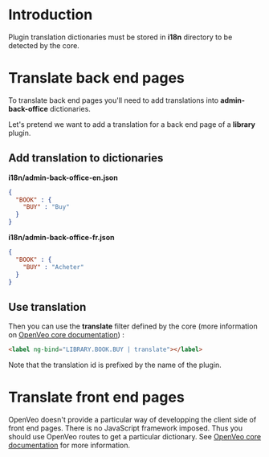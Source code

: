 # Introduction

Plugin translation dictionaries must be stored in **i18n** directory to be detected by the core.

# Translate back end pages

To translate back end pages you'll need to add translations into **admin-back-office** dictionaries.

Let's pretend we want to add a translation for a back end page of a **library** plugin.

## Add translation to dictionaries

**i18n/admin-back-office-en.json**

```json
{
  "BOOK" : {
    "BUY" : "Buy"
  }
}
```

**i18n/admin-back-office-fr.json**

```json
{
  "BOOK" : {
    "BUY" : "Acheter"
  }
}
```

## Use translation

Then you can use the **translate** filter defined by the core (more information on [OpenVeo core documentation](https://github.com/veo-labs/openveo-core)) :

```html
<label ng-bind="LIBRARY.BOOK.BUY | translate"></label>
```

Note that the translation id is prefixed by the name of the plugin.

# Translate front end pages

OpenVeo doesn't provide a particular way of developping the client side of front end pages. There is no JavaScript framework imposed. Thus you should use OpenVeo routes to get a particular dictionary. See [OpenVeo core documentation](https://github.com/veo-labs/openveo-core) for more information.
